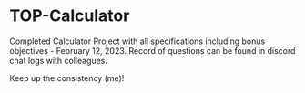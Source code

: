 # TOP-Calculator


Completed Calculator Project with all specifications including bonus objectives - February 12, 2023. Record of questions can be found in discord chat logs with colleagues.

Keep up the consistency (me)!
